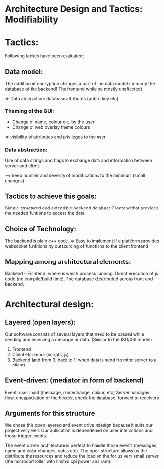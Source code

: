 # Architecture Design and Tactics: Modifiability

# Tactics:

Following tactics have been evaluated:

## Data model:
The addition of encryption changes a part of the data model (primarly the database of the backend! The frontend while be mostly unaffected)

=> Data abstraction: database attributes (public key etc)

### Theming of the GUI:
- Change of name, colour etc. by the user
- Change of web overlay theme colours

=> visibility of attributes and privileges to the user

### Data abstraction: 
Use of data strings and flags to exchange data and information between server and client.

==> keep number and severity of modifications to the minimum (small changes)

## Tactics to achieve this goals: 
Simple structured and extendible backend database
Frontend that provides the needed funtions to access the data

## Choice of Technology:
The backend is plain c++ code. 
=> Easy to implement if a plattform provides websocket funktionality
outsourcing of functions to the client frontend

## Mapping among architectural elements:
Backend - Frontend: where is which process running. Direct execution of js code (no compile/build time).
The database destributed across front and backend.


# Architectural design:
## Layered (open layers):
Our software consists of several layers that need to be passed while sending and receiving a message or data. (Similar to the ISO/OSI model)

1. Frontend
2. Client-Backend: (scripts, js)
3. Backend (and from 3. back to 1. when data is send fro mthe server to a client)

## Event-driven: (mediator in form of backend)
Event: user input (message, namechange, colour, etc)
Server manages: flow, encapsulation of the header, check the database, forward to receivers

## Arguments for this structure
We chose this open layered and event drive ndesign because it suits our project very well. Our apllication is dependened on user interactions and those trigger events. 

The event driven architecture is perfect to handle those events (messages, name and color changes, votes etc). The open structure allows us the distribute the resources and reduce the load on the for us very small server (the microcontroller with limited cpi power and ram).

